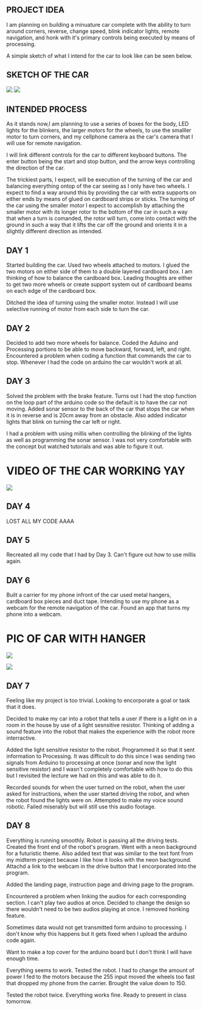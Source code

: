 ## PROJECT IDEA

I am planning on building a minuature car complete with the ability to turn around corners, reverse, change speed, blink indicator lights, remote navigation, and honk with it's primary controls being executed by means of processing.


A simple sketch of what I intend for the car to look like can be seen below.

## SKETCH OF THE CAR

![](20201124_130029.jpg)
![](20201124_125835.jpg)

## INTENDED PROCESS
As it stands now,I am planning to use a series of boxes for the body, LED lights for the blinkers, the larger motors for the wheels, to use the smalller motor to turn corners, and my cellphone camera as the car's camera that I will use for remote navigation.

I will link different controls for the car to different keyboard buttons. The enter button being the start and stop button, and the arrow keys controlling the direction of the car.

The trickiest parts, I expect, will be execution of the turning of the car and balancing everything ontop of the car seeing as I only have two wheels. I expect to find a way around this by providing the car with extra supports on either ends by means of glued on cardboard strips or sticks. The turning of the car using the smaller motor I expect to accomplish by attaching the smaller motor with its longer rotor to the bottom of the car in such a way that when a turn is comanded, the rotor will turn, come into contact with the ground in such a way that it lifts the car off the ground and orients it in a slightly different direction as intended.


## DAY 1

Started building the car. Used two wheels attached to motors. I glued the two motors on either side of them to a double layered cardboard box. I am thinking of how to balance the cardboard box. Leading thoughts are either to get two more wheels or create support system out of cardboard beams on each edge of the cardboard box.

Ditched the idea of turning using the smaller motor. Instead I will use selective running of motor from each side to turn the car.


## DAY 2

Decided to add two more wheels for balance. Coded the Aduino and Processing portions to be able to move backward, forward, left, and right. Encountered a problem when coding a function that commands the car to stop. Whenever I had the code on arduino the car wouldn't work at all. 

## DAY 3
Solved the problem with the brake feature. Turns out I had the stop function on the loop part of the arduino code so the default is to have the car not moving. Added sonar sensor to the back of the car that stops the car when it is in reverse and is 20cm away from an obstacle. Also added indicator lights that blink on turning the car left or right.

I had a problem with using millis when controlling the blinking of the lights as well as programming the sonar sensor. I was not very comfortable with the concept but watched tutorials and was able to figure it out.

# VIDEO OF THE CAR WORKING YAY
![](https://drive.google.com/file/d/1oJ47YFwVh8wYOybGE9Y6SMZUVAHGVDTh/view?usp=sharing)

## DAY 4
LOST ALL MY CODE AAAA

## DAY 5
Recreated all my code that I had by Day 3. Can't figure out how to use millis again.

## DAY 6
Built a carrier for my phone infront of the car used metal hangers, cardboard box pieces and duct tape. Intending to use my phone as a webcam for the remote navigation of the car. Found an app that turns my phone into a webcam. 

# PIC OF CAR WITH HANGER


![]( Carrier1.jpg)

![]( Carrier2.jpg)


## DAY 7
Feeling like my project is too trivial. Looking to encorporate a goal or task that it does.

Decided to make my car into a robot that tells a user if there is a light on in a room in the house by use of a light sesnsitive resistor. Thinking of adding a  sound feature into the robot that makes the experience with the robot more interractive. 

Added the light sensitive resistor to the robot. Programmed it so that it sent information to Processing. It was difficult to do this since I was sending two signals from Arduino to processing at once (sonar and now the light sensitive resistor) and I wasn't completely comfortable with how to do this but I revisited the lecture we had on this and was able to do it.

Recorded sounds for when the user turned on the robot, when the user asked for instructions, when the user started driving the robot, and when the robot found the lights were on. Attempted to make my voice sound robotic. Failed miserably but will still use this audio footage.



## DAY 8
Everything is running smoothly. Robot is passing all the driving tests. Created the front end of the robot's program. Went with a neon background for a futuristic theme. Also added text that was similar to the text font from my midterm project because I like how it looks with the neon background. Attachd a link to the webcam in the drive button that I encorporated into the program.

Added the landing page, instruction page and driving page to the program.

Encountered a problem when linking the audios for each corresponding section. I can't play two audios at once. Decided to change the design so there wouldn't need to be two audios playing at once. I removed honking feature.

Sometimes data would not get transmitted form arduino to processing. I don't know why this happens but it gets fixed when I upload the arduino code again.

Want to make a top cover for the arduino board but I don't think I will have enough time.

Everything seems to work. Tested the robot. I had to change the amount of power I fed to the motors because the 255 input moved the wheels too fast that dropped my phone from the carrier. Brought the value down to 150.

Tested the robot twice. Everything works fine. Ready to present in class tomorrow.

